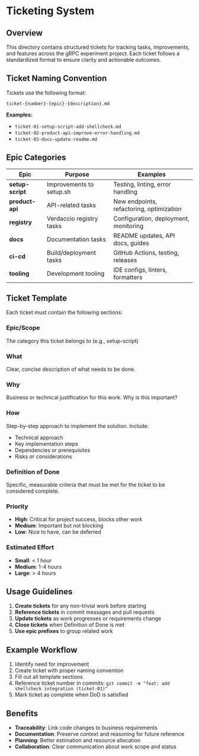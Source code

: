 # Ticketing System

## Overview

This directory contains structured tickets for tracking tasks, improvements, and features across the gRPC experiment project. Each ticket follows a standardized format to ensure clarity and actionable outcomes.

## Ticket Naming Convention

Tickets use the following format:
```
ticket-{number}-{epic}-{description}.md
```

**Examples:**
- `ticket-01-setup-script-add-shellcheck.md`
- `ticket-02-product-api-improve-error-handling.md`
- `ticket-03-docs-update-readme.md`

## Epic Categories

| Epic | Purpose | Examples |
|------|---------|----------|
| **setup-script** | Improvements to setup.sh | Testing, linting, error handling |
| **product-api** | API-related tasks | New endpoints, refactoring, optimization |
| **registry** | Verdaccio registry tasks | Configuration, deployment, monitoring |
| **docs** | Documentation tasks | README updates, API docs, guides |
| **ci-cd** | Build/deployment tasks | GitHub Actions, testing, releases |
| **tooling** | Development tooling | IDE configs, linters, formatters |

## Ticket Template

Each ticket must contain the following sections:

### Epic/Scope
The category this ticket belongs to (e.g., setup-script)

### What
Clear, concise description of what needs to be done.

### Why
Business or technical justification for this work. Why is this important?

### How
Step-by-step approach to implement the solution. Include:
- Technical approach
- Key implementation steps
- Dependencies or prerequisites
- Risks or considerations

### Definition of Done
Specific, measurable criteria that must be met for the ticket to be considered complete.

### Priority
- **High**: Critical for project success, blocks other work
- **Medium**: Important but not blocking
- **Low**: Nice to have, can be deferred

### Estimated Effort
- **Small**: < 1 hour
- **Medium**: 1-4 hours  
- **Large**: > 4 hours

## Usage Guidelines

1. **Create tickets** for any non-trivial work before starting
2. **Reference tickets** in commit messages and pull requests
3. **Update tickets** as work progresses or requirements change
4. **Close tickets** when Definition of Done is met
5. **Use epic prefixes** to group related work

## Example Workflow

1. Identify need for improvement
2. Create ticket with proper naming convention
3. Fill out all template sections
4. Reference ticket number in commits: `git commit -m "feat: add shellcheck integration (ticket-01)"`
5. Mark ticket as complete when DoD is satisfied

## Benefits

- **Traceability**: Link code changes to business requirements
- **Documentation**: Preserve context and reasoning for future reference
- **Planning**: Better estimation and resource allocation
- **Collaboration**: Clear communication about work scope and status
